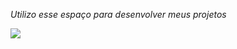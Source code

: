 *Utilizo esse espaço para desenvolver meus projetos*




![](https://media1.tenor.com/m/TEjFpULDuMsAAAAC/hug-friend.gif)
